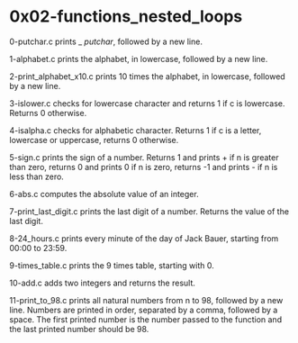 # 0x02-functions_nested_loops

0-putchar.c prints _ _putchar_, followed by a new line.

1-alphabet.c prints the alphabet, in lowercase, followed by a new line.

2-print_alphabet_x10.c prints 10 times the alphabet, in lowercase, followed by a new line.

3-islower.c checks for lowercase character and returns 1 if c is lowercase. Returns 0 otherwise.

4-isalpha.c checks for alphabetic character. Returns 1 if c is a letter, lowercase or uppercase, returns 0 otherwise.

5-sign.c prints the sign of a number. Returns 1 and prints + if n is greater than zero, returns 0 and prints 0 if n is zero, returns -1 and prints - if n is less than zero.

6-abs.c computes the absolute value of an integer.

7-print_last_digit.c prints the last digit of a number. Returns the value of the last digit.

8-24_hours.c prints every minute of the day of Jack Bauer, starting from 00:00 to 23:59.

9-times_table.c prints the 9 times table, starting with 0.

10-add.c adds two integers and returns the result.

11-print_to_98.c prints all natural numbers from n to 98, followed by a new line. Numbers are printed in order, separated by a comma, followed by a space. The first printed number is the number passed to the function and the last printed number should be 98.
